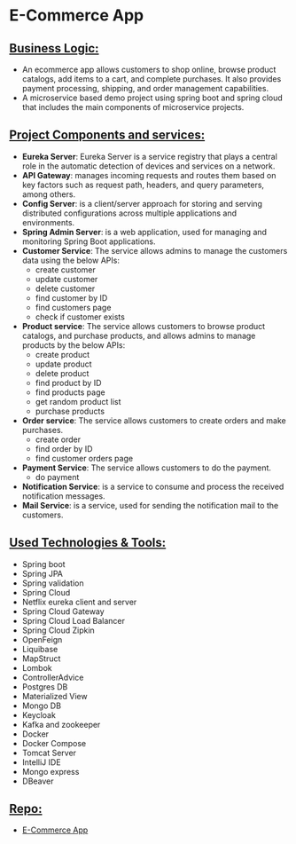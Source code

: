 # E-Commerce App

## <u>Business Logic:</u>

- An ecommerce app allows customers to shop online, browse product catalogs, add items to a cart, and
  complete purchases. It also provides payment processing, shipping, and order management capabilities.
- A microservice based demo project using spring boot and spring cloud that includes the main components of microservice
  projects.

## <u>Project Components and services:</u>

- **Eureka Server**: Eureka Server is a service registry that plays a central role in the automatic detection of devices
  and services on a network.
- **API Gateway**: manages incoming requests and routes them based on key factors such as request path, headers, and
  query parameters, among others.
- **Config Server**: is a client/server approach for storing and serving distributed configurations across multiple
  applications and environments.
- **Spring Admin Server**: is a web application, used for managing and monitoring Spring Boot applications.
- **Customer Service**: The service allows admins to manage the customers data using the below APIs:
    * create customer
    * update customer
    * delete customer
    * find customer by ID
    * find customers page
    * check if customer exists
- **Product service**: The service allows customers to browse product catalogs, and purchase products, and allows admins
  to manage products by the below APIs:
    * create product
    * update product
    * delete product
    * find product by ID
    * find products page
    * get random product list
    * purchase products
- **Order service**: The service allows customers to create orders and make purchases.
    * create order
    * find order by ID
    * find customer orders page
- **Payment Service**: The service allows customers to do the payment.
    * do payment
- **Notification Service**: is a service to consume and process the received notification messages.
- **Mail Service**: is a service, used for sending the notification mail to the customers.

## <u>Used Technologies & Tools:</u>

- Spring boot
- Spring JPA
- Spring validation
- Spring Cloud
- Netflix eureka client and server
- Spring Cloud Gateway
- Spring Cloud Load Balancer
- Spring Cloud Zipkin
- OpenFeign
- Liquibase
- MapStruct
- Lombok
- ControllerAdvice
- Postgres DB
- Materialized View
- Mongo DB
- Keycloak
- Kafka and zookeeper
- Docker
- Docker Compose
- Tomcat Server
- IntelliJ IDE
- Mongo express
- DBeaver

## <u>Repo:</u>

- [E-Commerce App](https://github.com/e-commerce-app-2024)


